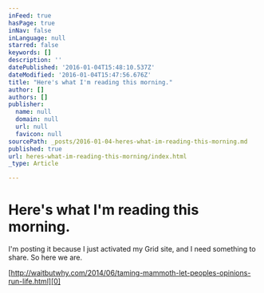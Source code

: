 ```yaml
---
inFeed: true
hasPage: true
inNav: false
inLanguage: null
starred: false
keywords: []
description: ''
datePublished: '2016-01-04T15:48:10.537Z'
dateModified: '2016-01-04T15:47:56.676Z'
title: "Here's what I'm reading this morning."
author: []
authors: []
publisher:
  name: null
  domain: null
  url: null
  favicon: null
sourcePath: _posts/2016-01-04-heres-what-im-reading-this-morning.md
published: true
url: heres-what-im-reading-this-morning/index.html
_type: Article

---
```

# Here's what I'm reading this morning.

I'm posting it because I just activated my Grid site, and I need something to share. So here we are.

[http://waitbutwhy.com/2014/06/taming-mammoth-let-peoples-opinions-run-life.html][0]

[0]: http://waitbutwhy.com/2014/06/taming-mammoth-let-peoples-opinions-run-life.html